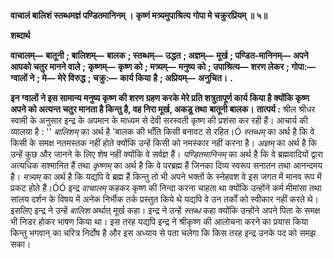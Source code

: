 **वाचालं बालिशं स्तब्धमज्ञं पण्डितमानिनम् ।** **कृष्णं मत्र्यमुपाश्रित्य गोपा मे चक्रुरप्रियम् ॥ ५॥** 

**शब्दार्थ** 

**वाचालम्—** **बातूनी** **; बालिशम्—** **बालक** **; स्तब्धम्—** **उद्धत** **; अज्ञम्—** **मूर्ख** **; पण्डित-मानिनम्—** **अपने आपको चतुर मानने वाले** **;** **कृष्णम्—** **कृष्ण को** **; मत्र्यम्—** **मनुष्य को** **; उपाश्रित्य—** **शरण लेकर** **; गोपा:—** **ग्वालों ने** **; मे—** **मेरे विरुद्ध** **; चक्रु:—** **कार्य किया** **है** **; अप्रियम्—** **अनुचित।** **.** 

**इन ग्वालों ने इस सामान्य मनुष्य कृष्ण की शरण ग्रहण करके मेरे प्रति शत्रुतापूर्ण कार्य** **किया है क्योंकि कृष्ण अपने को अत्यन्त चतुर मानता है किन्तु है, वह निरा मूर्ख, अकडू तथा** **बातूनी बालक।** **तात्पर्य :** श्रील श्रीधर स्वामी के अनुसार इन्द्र के अपमान के माध्यम से देवी सरस्वती कृष्ण की प्रशंसा कर रही हैं। आचार्य की व्यालया है : '' *बालिशम्* का अर्थ है 'बालक की भाँति किसी बनावट से रहित।Ó *स्तब्धम्* का अर्थ है कि वे किसी के समक्ष नतमस्तक नहीं होते क्योंकि उन्हें किसी को नमस्कार नहीं करना है। *अज्ञम्* का अर्थ है कि उन्हें कुछ और जानने के लिए शेष नहीं क्योंकि वे सर्वज्ञ हैं। *पण्डितमानिनम्* का अर्थ है कि वे ब्रह्मवादियों द्वारा अत्यधिक सश्मानित हैं तथा *कृष्णम्* का अर्थ है कि वे परब्रह्म हैं जिनका दिव्य स्वरूप सनातन तथा आनन्दमय है। *मत्र्यम्* का अर्थ है कि यद्यपि वे ब्रह्म हैं किन्तु तो भी अपने भक्तों के स्नेहवश वे इस जगत में मानव रूप में प्रकट होते हैं।ÓÓ इन्द्र *वाचालम्* कहकर कृष्ण की निन्दा करना चाहता था क्योंकि उन्होंने कर्म मीमांसा तथा सांलय दर्शन के विषय में अनेक निर्भीक तर्क प्रस्तुत किये थे यद्यपि वे उन तर्कों को स्वीकार नहीं करते थे। इसलिए इन्द्र ने उन्हें *बालिश* अर्थात् मूर्ख कहा। इन्द्र ने उन्हें *स्तब्ध* कहा क्योंकि उन्होंने अपने पिता के समक्ष भी निडर होकर भाषण किया था। इस तरह यद्यपि इन्द्र ने श्रीकृष्ण की आलोचना करने का प्रयास किया किन्तु भगवान् का चरित्र निर्दोष है और इस अध्याय से पता चलेगा कि किस तरह इन्द्र उनके पद को समझ सका।  